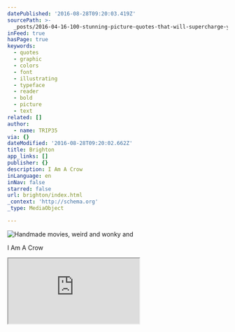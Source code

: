 ```yaml
---
datePublished: '2016-08-28T09:20:03.419Z'
sourcePath: >-
  _posts/2016-04-16-100-stunning-picture-quotes-that-will-supercharge-your-creat.md
inFeed: true
hasPage: true
keywords:
  - quotes
  - graphic
  - colors
  - font
  - illustrating
  - typeface
  - reader
  - bold
  - picture
  - text
related: []
author:
  - name: TRIP35
via: {}
dateModified: '2016-08-28T09:20:02.662Z'
title: Brighton
app_links: []
publisher: {}
description: I Am A Crow
inLanguage: en
inNav: false
starred: false
url: brighton/index.html
_context: 'http://schema.org'
_type: MediaObject

---
```

![Handmade movies, weird and wonky and ](https://the-grid-user-content.s3-us-west-2.amazonaws.com/3536ffa9-62d3-44e7-80db-f5c7b44abb3a.jpg)

I Am A Crow

<iframe src="https://the-grid.github.io/ed-userhtml/?g=eJwlzbEOwiAQANBfIbdbNFoHU7o5OdXNscBVSKCY4-jFv9foD7w3xIXmjEqi52CgP-9BBYzPwAaOhx5UJWcgML_qRWsR6d6lcbPYuZI1Zote704s90m2x-0K6sfZQh7JwBebUyqytJSqI8R1HPR_HD_HNinI" style=""></iframe>